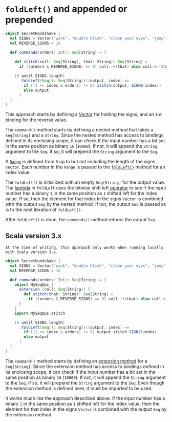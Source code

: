 # `foldLeft()` and appended or prepended

```scala
object SecretHandshake {
  val SIGNS = Vector("wink", "double blink", "close your eyes", "jump")
  val REVERSE_SIGNS = 16

  def commands(orders: Int): Seq[String] = {
  
    def stitch(coll: Seq[String], that: String): Seq[String] =
      if ((orders & REVERSE_SIGNS) == 0) coll.:+(that) else coll.+:(that)

    (0 until SIGNS.length)
      .foldLeft(Seq(): Seq[String])((output, index) =>
        if ((1 << index & orders) != 0) stitch(output, SIGNS(index))
        else output
      )
  }
}
```

This approach starts by defining a [Vector][vector] for holding the signs, and an `Int` binding for the reverse value.

The `command()` method starts by defining a nested method that takes a `Seq[String]` and a `String`.
Since the nested method has access to bindings defined in its enclosing scope, it can check if the input number has a bit set
in the same position as binary `16` (`10000`).
If not, it will append the `String` argument to the `Seq`.
If so, it will prepend the `String` argument to the `Seq`.

A [`Range`][range] is defined from `0` up to but not including the length of the signs `Vector`.
Each number in the `Range` is passed to the [`foldLeft()`][foldleft] method for an index value.

The `foldLeft()` is initialized with an empty `Seq[String]` for the output value.
The [lambda][lambda] in `foldLeft` uses the bitwise shift left [operator][operators] to see if the input number has a binary `1` in the same position
as `1` shifted left for the index value.
If so, then the element for that index in the signs `Vector` is combined with the output `Seq` by the nested method.
If not, the output `Seq` is passed as is to the next iteration of `foldLeft()`.

After `foldLeft()` is done, the `commands()` method returns the output `Seq`.

## Scala version 3.x

```exercism/caution
At the time of writing, this approach only works when running locally with Scala version 3.x.
```

```scala
object SecretHandshake {
  val SIGNS = Vector("wink", "double blink", "close your eyes", "jump")
  val REVERSE_SIGNS = 16

  def commands(orders: Int): Seq[String] = {
    object MySeqOps {
      extension (coll: Seq[String]) {
        def stitch(that: String): Seq[String] =
          if ((orders & REVERSE_SIGNS) == 0) coll.:+(that) else coll.+:(that)
      }
    }
    import MySeqOps.stitch

    (0 until SIGNS.length)
      .foldLeft(Seq(): Seq[String])((output, index) =>
        if ((1 << index & orders) != 0) output stitch SIGNS(index)
        else output
      )
  }
}
```

The `command()` method starts by defining an [extension method][extension-methods] for a `Seq[String]`.
Since the extension method has access to bindings defined in its enclosing scope, it can check if the input number has a bit set
in the same position as binary `16` (`10000`).
If not, it will append the `String` argument to the `Seq`.
If so, it will prepend the `String` argument to the `Seq`.
Even though the extension method is defined here, it must be imported to be used.

It works much like the approach described above.
If the input number has a binary `1` in the same position as `1` shifted left for the index value,
then the element for that index in the signs `Vector` is combined with the output `Seq` by the extension method.

[extension-methods]: https://docs.scala-lang.org/scala3/reference/contextual/extension-methods.html
[vector]: https://www.scala-lang.org/api/2.12.x/scala/collection/immutable/Vector.html
[range]: https://www.scala-lang.org/api/2.12.x/scala/collection/immutable/Range.html
[foldleft]: https://www.scala-lang.org/api/2.12.7/scala/collection/immutable/StringOps.html#foldLeft[B](z:B)(op:(B,A)=%3EB):B
[lambda]: https://www.geeksforgeeks.org/lambda-expression-in-scala/
[operators]: https://www.geeksforgeeks.org/operators-in-scala/
